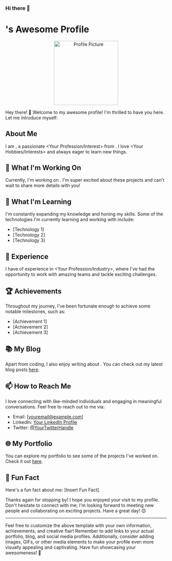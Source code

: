 ### Hi there 👋
<!---

**gokulakishorereddypuli/gokulakishorereddypuli** is a ✨ _special_ ✨ repository because its `README.md` (this file) appears on your GitHub profile.

Here are some ideas to get you started:

- 🔭 I’m currently working on ...
- 🌱 I’m currently learning ...
- 👯 I’m looking to collaborate on ...
- 🤔 I’m looking for help with ...
- 💬 Ask me about ...
- 📫 How to reach me: ...
- 😄 Pronouns: ...
- ⚡ Fun fact: ...

![Github stats](https://github-readme-stats.vercel.app/api?username=gokulakishorereddypuli)


![counter](https://[YourEndpoint].m.pipedream.net) --->

# <Your Name>'s Awesome Profile

<p align="center">
  <img src="https://media.licdn.com/dms/image/D4D03AQHgurzwm1xmzw/profile-displayphoto-shrink_200_200/0/1678291616931?e=1695859200&v=beta&t=JSaKTb72RDKXqyJaqQd2hr3N_hC8Xg8pmoE2z2TgMsw" width="200" height="200" alt="Profile Picture" style="border:50">
</p>

Hey there! 👋 Welcome to my awesome profile! I'm thrilled to have you here. Let me introduce myself:

## About Me

I am <Your Name>, a passionate <Your Profession/Interest> from <Your Location>. I love <Your Hobbies/Interests> and always eager to learn new things.

## 🔭 What I'm Working On

Currently, I'm working on <Briefly describe your ongoing projects or focus areas>. I'm super excited about these projects and can't wait to share more details with you!

## 🌱 What I'm Learning

I'm constantly expanding my knowledge and honing my skills. Some of the technologies I'm currently learning and working with include:

- [Technology 1]
- [Technology 2]
- [Technology 3]

## 💼 Experience

I have <X years> of experience in <Your Profession/Industry>, where I've had the opportunity to work with amazing teams and tackle exciting challenges.

## 🏆 Achievements

Throughout my journey, I've been fortunate enough to achieve some notable milestones, such as:

- [Achievement 1]
- [Achievement 2]
- [Achievement 3]

## 📚 My Blog

Apart from coding, I also enjoy writing about <Your Blog Topics>. You can check out my latest blog posts [here](https://yourblogwebsite.com).

## 📫 How to Reach Me

I love connecting with like-minded individuals and engaging in meaningful conversations. Feel free to reach out to me via:

- Email: [youremail@example.com]
- LinkedIn: [Your LinkedIn Profile](https://www.linkedin.com/in/puli-gokula-kishore-reddy/)
- Twitter: [@YourTwitterHandle](https://twitter.com/yourtwitterhandle)

## 🌐 My Portfolio

You can explore my portfolio to see some of the projects I've worked on. Check it out [here](https://yourportfoliowebsite.com).

## 🚀 Fun Fact

Here's a fun fact about me: [Insert Fun Fact].

Thanks again for stopping by! I hope you enjoyed your visit to my profile. Don't hesitate to connect with me; I'm looking forward to meeting new people and collaborating on exciting projects. Have a great day! 😊

---

Feel free to customize the above template with your own information, achievements, and creative flair! Remember to add links to your actual portfolio, blog, and social media profiles. Additionally, consider adding images, GIFs, or other media elements to make your profile even more visually appealing and captivating. Have fun showcasing your awesomeness! 🎉
